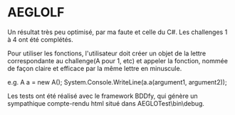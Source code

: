 # AEGLOLF

Un résultat très peu optimisé, par ma faute et celle du C#. Les challenges 1 à 4 ont été complétés.

Pour utiliser les fonctions, l'utilisateur doit créer un objet de la lettre correspondante au challenge(A pour 1, etc) et appeler la fonction, nommée de façon claire et efficace par la même lettre en minuscule. 

e.g. A a = new A(); System.Console.WriteLine(a.a(argument1, argument2));
  
Les tests ont été réalisé avec le framework BDDfy, qui génère un sympathique compte-rendu html situé dans AEGLOTest\bin\debug.
